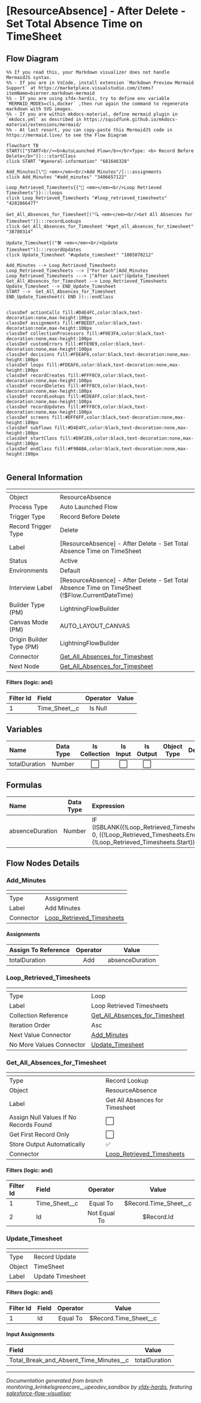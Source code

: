 # [ResourceAbsence] - After Delete - Set Total Absence Time on TimeSheet

## Flow Diagram

```mermaid
%% If you read this, your Markdown visualizer does not handle MermaidJS syntax.
%% - If you are in VsCode, install extension `Markdown Preview Mermaid Support` at https://marketplace.visualstudio.com/items?itemName=bierner.markdown-mermaid
%% - If you are using sfdx-hardis, try to define env variable `MERMAID_MODES=cli,docker` ,then run again the command to regenerate markdown with SVG images.
%% - If you are within mkdocs-material, define mermaid plugin in `mkdocs.yml` as described in https://squidfunk.github.io/mkdocs-material/extensions/mermaid/
%% - At last resort, you can copy-paste this MermaidJS code in https://mermaid.live/ to see the Flow Diagram

flowchart TB
START(["START<br/><b>AutoLaunched Flow</b></br>Type: <b> Record Before Delete</b>"]):::startClass
click START "#general-information" "681646328"

Add_Minutes[\"🟰 <em></em><br/>Add Minutes"/]:::assignments
click Add_Minutes "#add_minutes" "3406657122"

Loop_Retrieved_Timesheets{{"🔁 <em></em><br/>Loop Retrieved Timesheets"}}:::loops
click Loop_Retrieved_Timesheets "#loop_retrieved_timesheets" "4282866477"

Get_All_Absences_for_Timesheet[("🔍 <em></em><br/>Get All Absences for Timesheet")]:::recordLookups
click Get_All_Absences_for_Timesheet "#get_all_absences_for_timesheet" "38780314"

Update_Timesheet[("🛠️ <em></em><br/>Update Timesheet")]:::recordUpdates
click Update_Timesheet "#update_timesheet" "1005070212"

Add_Minutes --> Loop_Retrieved_Timesheets
Loop_Retrieved_Timesheets --> |"For Each"|Add_Minutes
Loop_Retrieved_Timesheets ---> |"After Last"|Update_Timesheet
Get_All_Absences_for_Timesheet --> Loop_Retrieved_Timesheets
Update_Timesheet --> END_Update_Timesheet
START -->  Get_All_Absences_for_Timesheet
END_Update_Timesheet(( END )):::endClass


classDef actionCalls fill:#D4E4FC,color:black,text-decoration:none,max-height:100px
classDef assignments fill:#FBEED7,color:black,text-decoration:none,max-height:100px
classDef collectionProcessors fill:#F0E3FA,color:black,text-decoration:none,max-height:100px
classDef customErrors fill:#FFE9E9,color:black,text-decoration:none,max-height:100px
classDef decisions fill:#FDEAF6,color:black,text-decoration:none,max-height:100px
classDef loops fill:#FDEAF6,color:black,text-decoration:none,max-height:100px
classDef recordCreates fill:#FFF8C9,color:black,text-decoration:none,max-height:100px
classDef recordDeletes fill:#FFF8C9,color:black,text-decoration:none,max-height:100px
classDef recordLookups fill:#EDEAFF,color:black,text-decoration:none,max-height:100px
classDef recordUpdates fill:#FFF8C9,color:black,text-decoration:none,max-height:100px
classDef screens fill:#DFF6FF,color:black,text-decoration:none,max-height:100px
classDef subflows fill:#D4E4FC,color:black,text-decoration:none,max-height:100px
classDef startClass fill:#D9F2E6,color:black,text-decoration:none,max-height:100px
classDef endClass fill:#F9BABA,color:black,text-decoration:none,max-height:100px


```

<!-- Flow description -->

## General Information

|<!-- -->|<!-- -->|
|:---|:---|
|Object|ResourceAbsence|
|Process Type| Auto Launched Flow|
|Trigger Type| Record Before Delete|
|Record Trigger Type| Delete|
|Label|[ResourceAbsence] - After Delete - Set Total Absence Time on TimeSheet|
|Status|Active|
|Environments|Default|
|Interview Label|[ResourceAbsence] - After Delete - Set Total Absence Time on TimeSheet {!$Flow.CurrentDateTime}|
| Builder Type (PM)|LightningFlowBuilder|
| Canvas Mode (PM)|AUTO_LAYOUT_CANVAS|
| Origin Builder Type (PM)|LightningFlowBuilder|
|Connector|[Get_All_Absences_for_Timesheet](#get_all_absences_for_timesheet)|
|Next Node|[Get_All_Absences_for_Timesheet](#get_all_absences_for_timesheet)|


#### Filters (logic: **and**)

|Filter Id|Field|Operator|Value|
|:-- |:-- |:--:|:--: |
|1|Time_Sheet__c| Is Null|<!-- -->|


## Variables

|Name|Data Type|Is Collection|Is Input|Is Output|Object Type|Description|
|:-- |:--:|:--:|:--:|:--:|:--:|:--  |
|totalDuration|Number|⬜|⬜|⬜|<!-- -->|<!-- -->|


## Formulas

|Name|Data Type|Expression|Description|
|:-- |:--:|:-- |:--  |
|absenceDuration|Number|IF (ISBLANK({!Loop_Retrieved_Timesheets.Start}), 0, ({!Loop_Retrieved_Timesheets.End}- {!Loop_Retrieved_Timesheets.Start})*24*60)|<!-- -->|


## Flow Nodes Details

### Add_Minutes

|<!-- -->|<!-- -->|
|:---|:---|
|Type|Assignment|
|Label|Add Minutes|
|Connector|[Loop_Retrieved_Timesheets](#loop_retrieved_timesheets)|


#### Assignments

|Assign To Reference|Operator|Value|
|:-- |:--:|:--: |
|totalDuration| Add|absenceDuration|




### Loop_Retrieved_Timesheets

|<!-- -->|<!-- -->|
|:---|:---|
|Type|Loop|
|Label|Loop Retrieved Timesheets|
|Collection Reference|[Get_All_Absences_for_Timesheet](#get_all_absences_for_timesheet)|
|Iteration Order|Asc|
|Next Value Connector|[Add_Minutes](#add_minutes)|
|No More Values Connector|[Update_Timesheet](#update_timesheet)|


### Get_All_Absences_for_Timesheet

|<!-- -->|<!-- -->|
|:---|:---|
|Type|Record Lookup|
|Object|ResourceAbsence|
|Label|Get All Absences for Timesheet|
|Assign Null Values If No Records Found|⬜|
|Get First Record Only|⬜|
|Store Output Automatically|✅|
|Connector|[Loop_Retrieved_Timesheets](#loop_retrieved_timesheets)|


#### Filters (logic: **and**)

|Filter Id|Field|Operator|Value|
|:-- |:-- |:--:|:--: |
|1|Time_Sheet__c| Equal To|$Record.Time_Sheet__c|
|2|Id| Not Equal To|$Record.Id|




### Update_Timesheet

|<!-- -->|<!-- -->|
|:---|:---|
|Type|Record Update|
|Object|TimeSheet|
|Label|Update Timesheet|


#### Filters (logic: **and**)

|Filter Id|Field|Operator|Value|
|:-- |:-- |:--:|:--: |
|1|Id| Equal To|$Record.Time_Sheet__c|




#### Input Assignments

|Field|Value|
|:-- |:--: |
|Total_Break_and_Absent_Time_Minutes__c|totalDuration|








___

_Documentation generated from branch monitoring_krinkelsgreencare__upeodev_sandbox by [sfdx-hardis](https://sfdx-hardis.cloudity.com), featuring [salesforce-flow-visualiser](https://github.com/toddhalfpenny/salesforce-flow-visualiser)_